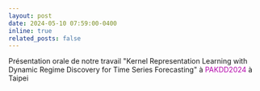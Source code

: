 ```yaml
---
layout: post
date: 2024-05-10 07:59:00-0400
inline: true
related_posts: false
---
```

Présentation orale de notre travail "Kernel Representation Learning with Dynamic Regime Discovery for Time Series Forecasting" à <span style="color:#b509ac">PAKDD2024</span> à Taipei